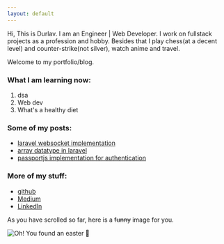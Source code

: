 ```yaml
---
layout: default
---
```


Hi, This is Durlav. I am an Engineer | Web Developer. I work on fullstack projects as a profession and hobby. Besides that I play chess(at a decent level) and counter-strike(not silver), watch anime and travel.

Welcome to my portfolio/blog.

### What I am learning now:

1.  dsa
2.  Web dev
3.  What's a healthy diet

### Some of my posts:

- [laravel websocket implementation](/post/real-time-with-laravel-websockets)
- [array datatype in laravel](/post/working-with-array-data-type-in-laravel)
- [passportjs implementation for authentication](/post/passportjs-authentication)

### More of my stuff:

- [github](https://github.com/durlavkalita)
- [Medium](https://durlavkalita.medium.com/)
- [LinkedIn](https://www.linkedin.com/in/durlavkalita/)

As you have scrolled so far, here is a ~~funny~~ image for you.

![Oh! You found an easter 🥚](https://source.unsplash.com/400x300/?funny)
